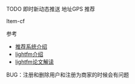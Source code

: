 TODO
即时新动态推送
地址GPS
推荐


Item-cf

参考
- [推荐系统介绍](https://towardsdatascience.com/recommendation-system-in-python-lightfm-61c85010ce17)
- [lightfm介绍](https://blog.csdn.net/weixin_39900468/article/details/110809481?utm_medium=distribute.pc_relevant.none-task-blog-2~default~baidujs_baidulandingword~default-1-110809481-blog-132798311.235^v43^pc_blog_bottom_relevance_base6&spm=1001.2101.3001.4242.2&utm_relevant_index=4)
- [lightfm论文解读](https://zhuanlan.zhihu.com/p/627736906)

BUG：注册和删除用户和注册为商家的时候会有问题